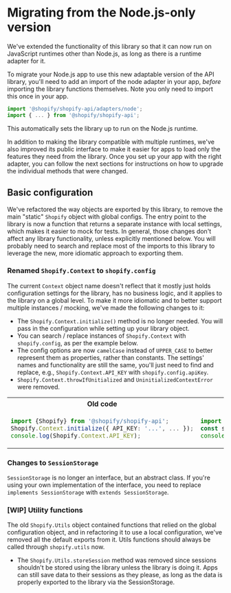 # Migrating from the Node.js-only version

We've extended the functionality of this library so that it can now run on JavaScript runtimes other than Node.js, as long as there is a runtime adapter for it.

To migrate your Node.js app to use this new adaptable version of the API library, you'll need to add an import of the node adapter in your app, _before_ importing the library functions themselves.
Note you only need to import this once in your app.

```js
import '@shopify/shopify-api/adapters/node';
import { ... } from '@shopify/shopify-api';
```

This automatically sets the library up to run on the Node.js runtime.

In addition to making the library compatible with multiple runtimes, we've also improved its public interface to make it easier for apps to load only the features they need from the library.
Once you set up your app with the right adapter, you can follow the next sections for instructions on how to upgrade the individual methods that were changed.

## Basic configuration

We've refactored the way objects are exported by this library, to remove the main "static" `Shopify` object with global configs.
The entry point to the library is now a function that returns a separate instance with local settings, which makes it easier to mock for tests.
In general, those changes don't affect any library functionality, unless explicitly mentioned below.
You will probably need to search and replace most of the imports to this library to leverage the new, more idiomatic approach to exporting them.

### Renamed `Shopify.Context` to `shopify.config`

The current `Context` object name doesn't reflect that it mostly just holds configuration settings for the library, has no business logic, and it applies to the library on a global level.
To make it more idiomatic and to better support multiple instances / mocking, we've made the following changes to it:

- The `Shopify.Context.initialize()` method is no longer needed. You will pass in the configuration while setting up your library object.
- You can search / replace instances of `Shopify.Context` with `shopify.config`, as per the example below.
- The config options are now `camelCase` instead of `UPPER_CASE` to better represent them as properties, rather than constants. The settings' names and functionality are still the same, you'll just need to find and replace, e.g., `Shopify.Context.API_KEY` with `shopify.config.apiKey`.
- `Shopify.Context.throwIfUnitialized` and `UninitializedContextError` were removed.

<table>
<tr><th>Old code</th><th>New code</th></tr>
<tr>
<td>

```ts
import {Shopify} from '@shopify/shopify-api';
Shopify.Context.initialize({ API_KEY: '...', ... });
console.log(Shopify.Context.API_KEY);
```

</td>
<td>

```ts
import {shopifyApi} from '@shopify/shopify-api';
const shopify = shopifyApi({ apiKey: '...', ... });
console.log(shopify.config.apiKey);
```

</td>
</tr>
</table>

### Changes to `SessionStorage`

`SessionStorage` is no longer an interface, but an abstract class.
If you're using your own implementation of the interface, you need to replace `implements SessionStorage` with `extends SessionStorage`.

### [WIP] Utility functions

The old `Shopify.Utils` object contained functions that relied on the global configuration object, and in refactoring it to use a local configuration, we've removed all the default exports from it.
Utils functions should always be called through `shopify.utils` now.

- The `Shopify.Utils.storeSession` method was removed since sessions shouldn't be stored using the library unless the library is doing it. Apps can still save data to their sessions as they please, as long as the data is properly exported to the library via the SessionStorage.

